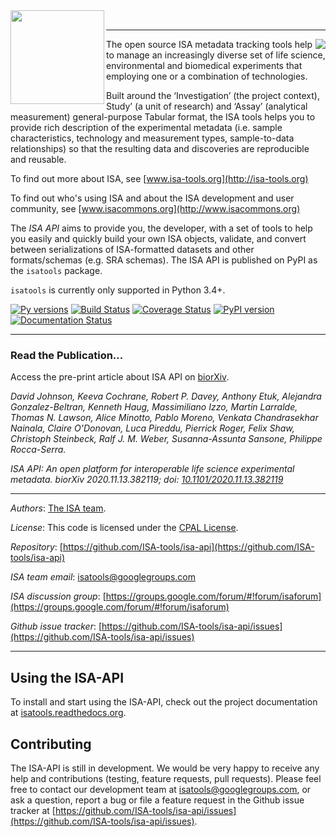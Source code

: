 <img align="left" src="http://www.isa-tools.org/wp-content/uploads/2016/03/isa-api-logo.png" width="150px">
<br>

----
<img align="right" src="http://isa-tools.org/wp-content/themes/isatools-wp-theme/img/footer_logo.svg">
The open source ISA metadata tracking tools help to manage an increasingly diverse set of life science, environmental and biomedical experiments that employing one or a combination of technologies.

Built around the ‘Investigation’ (the project context), Study’ (a unit of research) and ‘Assay’ (analytical measurement) general-purpose Tabular format, the ISA tools helps you to provide rich description of the experimental metadata (i.e. sample characteristics, technology and measurement types, sample-to-data relationships) so that the resulting data and discoveries are reproducible and reusable.

To find out more about ISA, see [www.isa-tools.org](http://isa-tools.org)

To find out who's using ISA and about the ISA development and user community, see [www.isacommons.org](http://www.isacommons.org)

The *ISA API*  aims to provide you, the developer, with a set of tools to help you easily and quickly build your own ISA objects, validate, and convert between serializations of ISA-formatted datasets and other formats/schemas (e.g. SRA schemas). The ISA API is published on PyPI as the `isatools` package.

`isatools` is currently only supported in Python 3.4+.

[![Py versions](https://img.shields.io/pypi/pyversions/isatools.svg?style=flat&maxAge=3600)](https://pypi.python.org/pypi/isatools/)
[![Build Status](https://travis-ci.org/ISA-tools/isa-api.svg?branch=master)](https://travis-ci.org/ISA-tools/isa-api/)
[![Coverage Status](https://coveralls.io/repos/github/ISA-tools/isa-api/badge.svg?branch=master)](https://coveralls.io/github/ISA-tools/isa-api?branch=master)
[![PyPI version](https://badge.fury.io/py/isatools.svg)](https://pypi.python.org/pypi/isatools/)
[![Documentation Status](https://readthedocs.org/projects/isatools/badge/?version=latest)](http://isatools.readthedocs.org/en/latest/?badge=latest)

----
### Read the Publication...

Access the pre-print article about ISA API on [biorXiv](https://www.biorxiv.org/content/10.1101/2020.11.13.382119v1).

<i>David Johnson, Keeva Cochrane, Robert P. Davey, Anthony Etuk, Alejandra Gonzalez-Beltran, Kenneth Haug, Massimiliano Izzo, Martin Larralde, Thomas N. Lawson, Alice Minotto, Pablo Moreno, Venkata Chandrasekhar Nainala, Claire O'Donovan, Luca Pireddu, Pierrick Roger, Felix Shaw, Christoph Steinbeck, Ralf J. M. Weber, Susanna-Assunta Sansone, Philippe Rocca-Serra. 

ISA API: An open platform for interoperable life science experimental metadata. biorXiv 2020.11.13.382119; doi: 
[10.1101/2020.11.13.382119](https://doi.org/10.1101/2020.11.13.382119)</i>

----
*Authors*: [The ISA team](http://www.isa-tools.org/team/).

*License*:      This code is licensed under the [CPAL License](https://raw.githubusercontent.com/ISA-tools/isa-api/master/LICENSE.txt).

*Repository*:   [https://github.com/ISA-tools/isa-api](https://github.com/ISA-tools/isa-api)

*ISA team email*: [isatools@googlegroups.com](mailto:isatools@googlegroups.com)

*ISA discussion group*: [https://groups.google.com/forum/#!forum/isaforum](https://groups.google.com/forum/#!forum/isaforum)

*Github issue tracker*: [https://github.com/ISA-tools/isa-api/issues](https://github.com/ISA-tools/isa-api/issues)

----
Using the ISA-API
-----------------
To install and start using the ISA-API, check out the project documentation at [isatools.readthedocs.org](https://isatools.readthedocs.org).

Contributing
------------
The ISA-API is still in development. We would be very happy to receive any help and contributions (testing, feature requests, pull requests). Please feel free to contact our development team at [isatools@googlegroups.com](mailto:isatools@googlegroups.com), or ask a question, report a bug or file a feature request in the Github issue tracker at [https://github.com/ISA-tools/isa-api/issues](https://github.com/ISA-tools/isa-api/issues).
